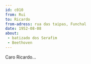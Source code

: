 ```yaml
---
id: c010
from: Rui
to: Ricardo
from-adress: rua das taipas, Funchal
date: 1952-08-08
about:
 - batizado dos Serafim
 - Beethoven
---
```


Caro Ricardo...